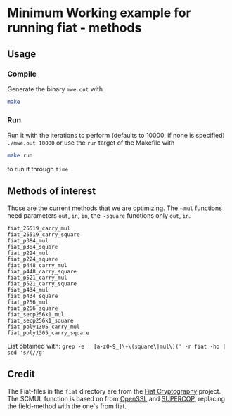 # Minimum Working example for running fiat - methods

## Usage

### Compile

Generate the binary `mwe.out` with

```bash
make
```

### Run

Run it with the iterations to perform (defaults to 10000, if none is specified)
`./mwe.out 10000`
or use the `run` target of the Makefile with

```bash
make run
```

to run it through `time`


## Methods of interest

Those are the current methods that we are optimizing.
The ~`mul` functions need parameters `out`, `in`, `in`, the ~`square` functions only `out`, `in`.


```
fiat_25519_carry_mul
fiat_25519_carry_square
fiat_p384_mul
fiat_p384_square
fiat_p224_mul
fiat_p224_square
fiat_p448_carry_mul
fiat_p448_carry_square
fiat_p521_carry_mul
fiat_p521_carry_square
fiat_p434_mul
fiat_p434_square
fiat_p256_mul
fiat_p256_square
fiat_secp256k1_mul
fiat_secp256k1_square
fiat_poly1305_carry_mul
fiat_poly1305_carry_square
```
List obtained with: `grep -e ' [a-z0-9_]\+\(square\|mul\)(' -r fiat -ho | sed 's/(//g'`

## Credit

The Fiat-files in the `fiat` directory are from the [Fiat Cryptography](https://github.com/mit-plv/fiat-crypto/tree/0f61b56dda31384cbeb76f14b03b522d21e27b26/fiat-c/src) project.
The SCMUL function is based on from [OpenSSL](https://github.com/openssl/openssl/blob/master/crypto/ec/curve25519.c) and [SUPERCOP](https://bench.cr.yp.to/supercop.html), replacing the field-method with the one's from fiat.
